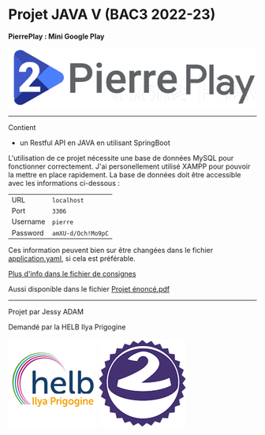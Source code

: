 # Projet JAVA V (BAC3 2022-23)

**PierrePlay : Mini Google Play**

![PierrePlay Logo](Doc/PierrePlayFlat.png)

---

Contient 

- un Restful API en JAVA en utilisant SpringBoot

L'utilisation de ce projet nécessite une base de données MySQL pour fonctionner correctement. J'ai personellement utilisé XAMPP pour pouvoir la mettre en place rapidement. La base de données doit être accessible avec les informations ci-dessous :

| | |
| ----------- | ----------- |
| URL | `localhost` |
| Port | `3306` |
| Username | `pierre` |
| Password | `amXU-d/Och!Mo9pC` |

Ces information peuvent bien sur être changées dans le fichier [application.yaml](src/main/resources/application.yaml), si cela est préférable.

[Plus d'info dans le fichier de consignes](https://ecampus2223.helb-prigogine.be/pluginfile.php/221157/mod_resource/content/1/Projet%20%C3%A9nonc%C3%A9.pdf)

Aussi disponible dans le fichier [Projet énoncé.pdf](/Projet%20%C3%A9nonc%C3%A9.pdf)

---

Projet par Jessy ADAM

Demandé par la HELB Ilya Prigogine

![Logo de la helb](HELB.jpg)
![Mon logo](CoolIcon.png)
